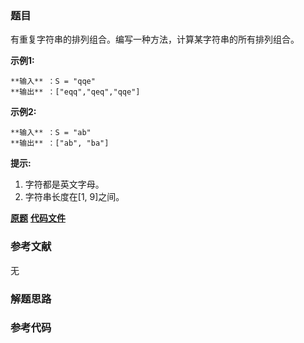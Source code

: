 ### 题目
有重复字符串的排列组合。编写一种方法，计算某字符串的所有排列组合。

**示例1:**

    
    
    **输入** ：S = "qqe"
    **输出** ：["eqq","qeq","qqe"]
    

**示例2:**

    
    
    **输入** ：S = "ab"
    **输出** ：["ab", "ba"]
    

**提示:**

  1. 字符都是英文字母。
  2. 字符串长度在[1, 9]之间。

 **[原题](https://leetcode-cn.com/problems/permutation-ii-lcci/)**    **[代码文件]()**


### 参考文献
无

### 解题思路




### 参考代码

```go


```




